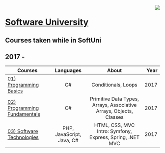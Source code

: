 <img src="https://softuni.bg/Content/images/about-page/softuni.png" align="right" />

# [Software University](https://softuni.bg/ "Visit SoftUni")

## Courses taken while in SoftUni

## 2017 - 

| Courses | Languages | About | Year |
|---------|:---------:|:-----:|-----:|
|<a href="https://github.com/i-den/SoftwareUniversity/tree/master/01)%20Programming%20Basics">01) Programming Basics</a>| C# | Conditionals, Loops | 2017 |
|<a href="https://github.com/i-den/SoftwareUniversity/tree/master/02)%20Programming%20Fundamentals">02) Programming Fundamentals</a>| C# | Primitive Data Types, Arrays, Associative Arrays, Objects,  Classes | 2017 |
|<a href="https://github.com/i-den/SoftwareUniversity/tree/master/03)%20Software%20Technologies">03) Software Technologies</a>| PHP, JavaScript, Java, C# | HTML, CSS, MVC Intro: Symfony, Express, Spring, .NET MVC | 2017 |
